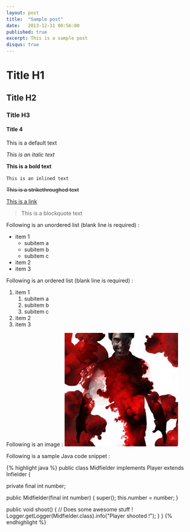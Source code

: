 ```yaml
---
layout: post
title:  "Sample post"
date:   2013-12-31 00:56:00
published: true
excerpt: This is a sample post
disqus: true
---
```


# Title H1

## Title H2

### Title H3

#### Title 4

This is a default text

*This is an italic text*

**This is a bold text**

`This is an inlined text`

~~This is a strikethroughed text~~

[This is a link](http://agilespirit.github.io)

> This is a blockquote text

<!-- This is a comment text (not visible in the rendered page) -->

Following is an unordered list (blank line is required) :

* item 1
	* subitem a
	* subitem b
	* subitem c
* item 2
* item 3

Following is an ordered list (blank line is required) :

1. item 1
	1. subitem a
	1. subitem b
	1. subitem c
1. item 2
1. item 3

Following is an image : ![Jekyll movie](/assets/img/jekyll.jpeg )

Following is a sample Java code snippet :

{% highlight java %}
public class Midfielder implements Player extends Infielder {

  private final int number;

  public Midfielder(final int number) {
    super();
    this.number = number;
  }

  public void shoot() {
    // Does some awesome stuff !
    Logger.getLogger(Midfielder.class).info("Player shooted !");
  }
}
{% endhighlight %}

